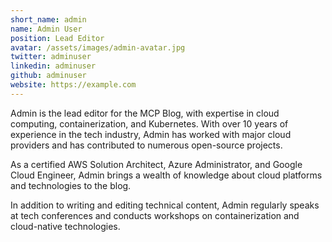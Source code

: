 ```yaml
---
short_name: admin
name: Admin User
position: Lead Editor
avatar: /assets/images/admin-avatar.jpg
twitter: adminuser
linkedin: adminuser
github: adminuser
website: https://example.com
---
```


Admin is the lead editor for the MCP Blog, with expertise in cloud computing, containerization, and Kubernetes. With over 10 years of experience in the tech industry, Admin has worked with major cloud providers and has contributed to numerous open-source projects.

As a certified AWS Solution Architect, Azure Administrator, and Google Cloud Engineer, Admin brings a wealth of knowledge about cloud platforms and technologies to the blog.

In addition to writing and editing technical content, Admin regularly speaks at tech conferences and conducts workshops on containerization and cloud-native technologies.